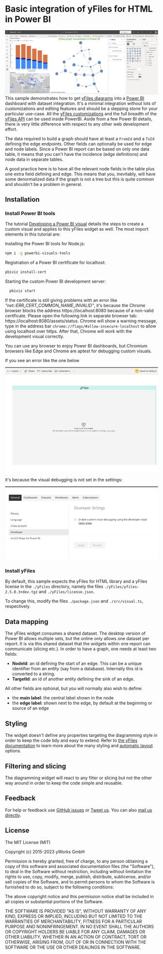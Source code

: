 # Basic integration of yFiles for HTML in Power BI

![](./assets/SampleDashboard.png)
This sample demonstrates how to get [yFiles diagrams](https://yworks.com/yfiles) into a [Power BI](https://powerbi.microsoft.com/) dashboard with dataset integration. It's a minimal integration without lots of customizations and editing features and should be a stepping stone for your particular use-case. All the [yFiles customizations](https://live.yworks.com/) and the full breadth of the [yFiles API](https://docs.yworks.com/yfileshtml/) can be used inside PowerBI. Aside from a few Power BI details, there is very little difference with respect to any other web development effort.  

The data required to build a graph should have at least a `FromId` and a `ToId` defining the edge endpoints. Other fields can optionally be used for edge and node labels. Since a Power BI report can be based on only one data table, it means that you can't have the incidence (edge definitions) and node data in separate tables.

A good practice here is to have all the relevant node fields in the table plus one extra field defining and edge. This means that you, inevitably, will have some denormalized data if the graph is not a tree but this is quite common and shouldn't be a problem in general.

## Installation

### Install Power BI tools

The tutorial [Developing a Power BI visual](https://docs.microsoft.com/en-us/power-bi/developer/custom-visual-develop-tutorial) details the steps to create a custom visual and applies to this yFiles widget as well.
The most import elements in this tutorial are:

Installing the Power BI tools for Node.js:
```bash
npm i -g powerbi-visuals-tools
```

Registration of a Power BI certificate for localhost:
```bash
pbiviz install-cert
```

Starting the custom Power BI development server:
```bash
  pbiviz start
```

If the certificate is still giving problems with an error like _"net::ERR_CERT_COMMON_NAME_INVALID"_, it's because the Chrome browser blocks the address https://localhost:8080 because of a non-valid certificate.
Please open the following link in separate browser tab: https://localhost:8080/assets/status. Chrome will show a warning message, type in the address bar `chrome://flags/#allow-insecure-localhost` to allow using localhost over https. After that, Chrome will work with the development visual correctly.

You can use any browser to enjoy Power BI dashboards, but Chromium browsers like Edge and Chrome are aptest for debugging custom visuals.

If you see an error like the one below

![](./assets/DeveloperNotEnabledError.png)

it's because the visual debugging is not set in the settings:

![](./assets/DeveloperSettings.png)

### Install yFiles

By default, this sample expects the yFiles for HTML library and a yFiles license in the `./yFiles` directory, namely the files `./yFiles/yfiles-2.5.0.3+dev.tgz` and `./yFiles/license.json`.

To change this, modify the files `./package.json` and `./src/visual.ts`, respectively.

## Data mapping

The yFiles widget consumes a shared dataset. The desktop version of Power BI allows multiple sets, but the online only allows one dataset per report. It is via this shared dataset that the widgets within one report can communicate (slicing etc.).
In order to have a graph, one needs at least two fields:

- **NodeId**: an id defining the start of an edge. This can be a unique identifier from an entity (say from a database). Internally this id is converted to a string.
- **TargetId**: an id of another entity defining the sink of an edge.

All other fields are optional, but you will normally also wish to define:

- the **main label**: the central label shown in the node
- the **edge label**: shown next to the edge, by default at the beginning or source of an edge

## Styling

The widget doesn't define any properties targeting the diagramming style in order to keep the code tidy and easy to extend.
Refer to [the yFiles documentation](https://docs.yworks.com/yfileshtml/#/dguide/styles) to learn more about the many styling and [automatic layout](https://docs.yworks.com/yfileshtml/#/dguide/layout) options.

## Filtering and slicing

The diagramming widget will react to any filter or slicing but not the other way around in order to keep the code simple and reusable.

## Feedback

For help or feedback use [GitHub issues](https://github.com/yWorks/yfiles-power-bi-integration-basic/issues) or [Tweet us](https://twitter.com/yworks). You can also [mail us directly](mailto:hello@yWorks.com).

## License

The MIT License (MIT)

Copyright (c) 2015-2023 yWorks GmbH

Permission is hereby granted, free of charge, to any person obtaining a copy of this software and associated documentation files (the "Software"), to deal in the Software without restriction, including without limitation the rights to use, copy, modify, merge, publish, distribute, sublicense, and/or sell copies of the Software, and to permit persons to whom the Software is furnished to do so, subject to the following conditions:

The above copyright notice and this permission notice shall be included in all copies or substantial portions of the Software.

THE SOFTWARE IS PROVIDED "AS IS", WITHOUT WARRANTY OF ANY KIND, EXPRESS OR IMPLIED, INCLUDING BUT NOT LIMITED TO THE WARRANTIES OF MERCHANTABILITY, FITNESS FOR A PARTICULAR PURPOSE AND NONINFRINGEMENT. IN NO EVENT SHALL THE AUTHORS OR COPYRIGHT HOLDERS BE LIABLE FOR ANY CLAIM, DAMAGES OR OTHER LIABILITY, WHETHER IN AN ACTION OF CONTRACT, TORT OR OTHERWISE, ARISING FROM, OUT OF OR IN CONNECTION WITH THE SOFTWARE OR THE USE OR OTHER DEALINGS IN THE SOFTWARE.
